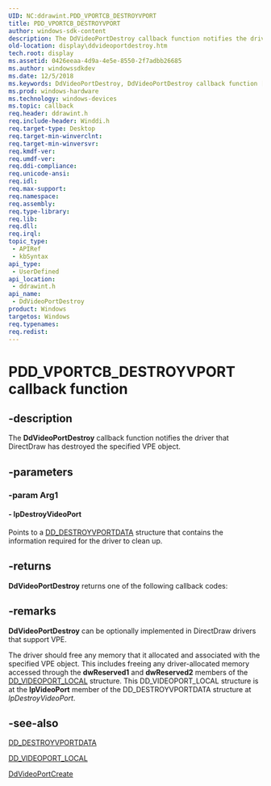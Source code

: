 ```yaml
---
UID: NC:ddrawint.PDD_VPORTCB_DESTROYVPORT
title: PDD_VPORTCB_DESTROYVPORT
author: windows-sdk-content
description: The DdVideoPortDestroy callback function notifies the driver that DirectDraw has destroyed the specified VPE object.
old-location: display\ddvideoportdestroy.htm
tech.root: display
ms.assetid: 0426eeaa-4d9a-4e5e-8550-2f7adbb26685
ms.author: windowssdkdev
ms.date: 12/5/2018
ms.keywords: DdVideoPortDestroy, DdVideoPortDestroy callback function [Display Devices], PDD_VPORTCB_DESTROYVPORT, PDD_VPORTCB_DESTROYVPORT callback, ddfncs_865d04b1-c817-4000-9fdc-9e498dee679c.xml, ddrawint/DdVideoPortDestroy, display.ddvideoportdestroy
ms.prod: windows-hardware
ms.technology: windows-devices
ms.topic: callback
req.header: ddrawint.h
req.include-header: Winddi.h
req.target-type: Desktop
req.target-min-winverclnt: 
req.target-min-winversvr: 
req.kmdf-ver: 
req.umdf-ver: 
req.ddi-compliance: 
req.unicode-ansi: 
req.idl: 
req.max-support: 
req.namespace: 
req.assembly: 
req.type-library: 
req.lib: 
req.dll: 
req.irql: 
topic_type:
 - APIRef
 - kbSyntax
api_type:
 - UserDefined
api_location:
 - ddrawint.h
api_name:
 - DdVideoPortDestroy
product: Windows
targetos: Windows
req.typenames: 
req.redist: 
---
```


# PDD_VPORTCB_DESTROYVPORT callback function


## -description


The <b>DdVideoPortDestroy</b> callback function notifies the driver that DirectDraw has destroyed the specified VPE object.


## -parameters




### -param Arg1








#### - lpDestroyVideoPort

Points to a <a href="https://msdn.microsoft.com/b9e29c23-bb1a-47e8-a605-2863c4cda2af">DD_DESTROYVPORTDATA</a> structure that contains the information required for the driver to clean up.


## -returns



<b>DdVideoPortDestroy</b> returns one of the following callback codes:




## -remarks



<b>DdVideoPortDestroy</b> can be optionally implemented in DirectDraw drivers that support VPE.

The driver should free any memory that it allocated and associated with the specified VPE object. This includes freeing any driver-allocated memory accessed through the <b>dwReserved1</b> and <b>dwReserved2</b> members of the <a href="https://msdn.microsoft.com/c497d1ef-0eb1-465f-978c-60cf5606de93">DD_VIDEOPORT_LOCAL</a> structure. This DD_VIDEOPORT_LOCAL structure is at the <b>lpVideoPort</b> member of the DD_DESTROYVPORTDATA structure at <i>lpDestroyVideoPort</i>. 




## -see-also




<a href="https://msdn.microsoft.com/b9e29c23-bb1a-47e8-a605-2863c4cda2af">DD_DESTROYVPORTDATA</a>



<a href="https://msdn.microsoft.com/c497d1ef-0eb1-465f-978c-60cf5606de93">DD_VIDEOPORT_LOCAL</a>



<a href="https://msdn.microsoft.com/eeaf3cda-6220-4e8e-8f9e-9f52d1b05ab7">DdVideoPortCreate</a>
 

 

